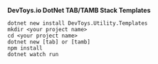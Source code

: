 **DevToys.io DotNet TAB/TAMB Stack Templates**  

``` dotnet new install DevToys.Utility.Templates ```  
```mkdir <your project name>```  
```cd <your project name>```  
```dotnet new [tab] or [tamb]```  
```npm install ```  
```dotnet watch run```
